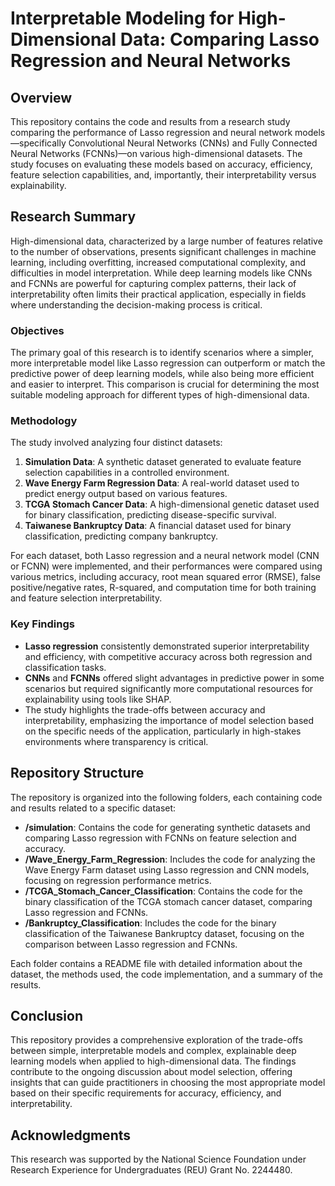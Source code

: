 # Interpretable Modeling for High-Dimensional Data: Comparing Lasso Regression and Neural Networks

## Overview

This repository contains the code and results from a research study comparing the performance of Lasso regression and neural network models—specifically Convolutional Neural Networks (CNNs) and Fully Connected Neural Networks (FCNNs)—on various high-dimensional datasets. The study focuses on evaluating these models based on accuracy, efficiency, feature selection capabilities, and, importantly, their interpretability versus explainability.

## Research Summary

High-dimensional data, characterized by a large number of features relative to the number of observations, presents significant challenges in machine learning, including overfitting, increased computational complexity, and difficulties in model interpretation. While deep learning models like CNNs and FCNNs are powerful for capturing complex patterns, their lack of interpretability often limits their practical application, especially in fields where understanding the decision-making process is critical.

### Objectives
The primary goal of this research is to identify scenarios where a simpler, more interpretable model like Lasso regression can outperform or match the predictive power of deep learning models, while also being more efficient and easier to interpret. This comparison is crucial for determining the most suitable modeling approach for different types of high-dimensional data.

### Methodology
The study involved analyzing four distinct datasets:
1. **Simulation Data**: A synthetic dataset generated to evaluate feature selection capabilities in a controlled environment.
2. **Wave Energy Farm Regression Data**: A real-world dataset used to predict energy output based on various features.
3. **TCGA Stomach Cancer Data**: A high-dimensional genetic dataset used for binary classification, predicting disease-specific survival.
4. **Taiwanese Bankruptcy Data**: A financial dataset used for binary classification, predicting company bankruptcy.

For each dataset, both Lasso regression and a neural network model (CNN or FCNN) were implemented, and their performances were compared using various metrics, including accuracy, root mean squared error (RMSE), false positive/negative rates, R-squared, and computation time for both training and feature selection interpretability.

### Key Findings
- **Lasso regression** consistently demonstrated superior interpretability and efficiency, with competitive accuracy across both regression and classification tasks.
- **CNNs** and **FCNNs** offered slight advantages in predictive power in some scenarios but required significantly more computational resources for explainability using tools like SHAP.
- The study highlights the trade-offs between accuracy and interpretability, emphasizing the importance of model selection based on the specific needs of the application, particularly in high-stakes environments where transparency is critical.

## Repository Structure

The repository is organized into the following folders, each containing code and results related to a specific dataset:

- **/simulation**: Contains the code for generating synthetic datasets and comparing Lasso regression with FCNNs on feature selection and accuracy.
- **/Wave_Energy_Farm_Regression**: Includes the code for analyzing the Wave Energy Farm dataset using Lasso regression and CNN models, focusing on regression performance metrics.
- **/TCGA_Stomach_Cancer_Classification**: Contains the code for the binary classification of the TCGA stomach cancer dataset, comparing Lasso regression and FCNNs.
- **/Bankruptcy_Classification**: Includes the code for the binary classification of the Taiwanese Bankruptcy dataset, focusing on the comparison between Lasso regression and FCNNs.

Each folder contains a README file with detailed information about the dataset, the methods used, the code implementation, and a summary of the results.

## Conclusion

This repository provides a comprehensive exploration of the trade-offs between simple, interpretable models and complex, explainable deep learning models when applied to high-dimensional data. The findings contribute to the ongoing discussion about model selection, offering insights that can guide practitioners in choosing the most appropriate model based on their specific requirements for accuracy, efficiency, and interpretability.

## Acknowledgments

This research was supported by the National Science Foundation under Research Experience for Undergraduates (REU) Grant No. 2244480.
